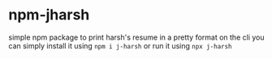 # npm-jharsh
simple npm package to print harsh's resume in a pretty format on the cli
you can simply install it using ```npm i j-harsh``` or run it using ```npx j-harsh```